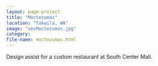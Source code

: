 ```yaml
---
layout: page-project
title: "Moctezumas"
location: "Tukwila, WA"
image: "secMoctezumas.jpg"
category:
file-name: moctezumas.html
---
```


Design assist for a custom restaurant at South Center Mall.
